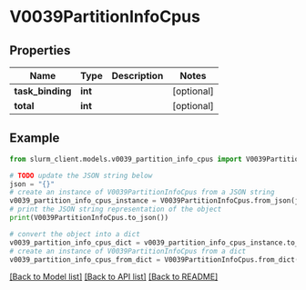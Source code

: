# V0039PartitionInfoCpus


## Properties

Name | Type | Description | Notes
------------ | ------------- | ------------- | -------------
**task_binding** | **int** |  | [optional] 
**total** | **int** |  | [optional] 

## Example

```python
from slurm_client.models.v0039_partition_info_cpus import V0039PartitionInfoCpus

# TODO update the JSON string below
json = "{}"
# create an instance of V0039PartitionInfoCpus from a JSON string
v0039_partition_info_cpus_instance = V0039PartitionInfoCpus.from_json(json)
# print the JSON string representation of the object
print(V0039PartitionInfoCpus.to_json())

# convert the object into a dict
v0039_partition_info_cpus_dict = v0039_partition_info_cpus_instance.to_dict()
# create an instance of V0039PartitionInfoCpus from a dict
v0039_partition_info_cpus_from_dict = V0039PartitionInfoCpus.from_dict(v0039_partition_info_cpus_dict)
```
[[Back to Model list]](../README.md#documentation-for-models) [[Back to API list]](../README.md#documentation-for-api-endpoints) [[Back to README]](../README.md)


